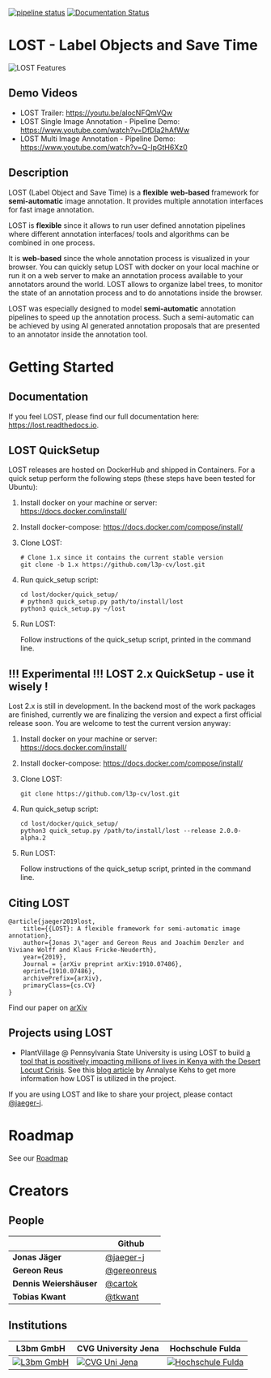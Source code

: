 [![pipeline status](https://gitlab.com/l3p-cv/lost/badges/master/pipeline.svg)](https://gitlab.com/l3p-cv/lost/pipelines)
[![Documentation Status](https://readthedocs.org/projects/lost/badge/?version=latest)](https://lost.readthedocs.io/en/latest/?badge=latest)
# LOST - Label Objects and Save Time
![LOST Features](docs/sphinx/source/images/LOSTFeaturesIn40seconds.gif)
## Demo Videos
* LOST Trailer: https://youtu.be/alocNFQmVQw
* LOST Single Image Annotation - Pipeline Demo: https://www.youtube.com/watch?v=DfDla2hAfWw
* LOST Multi Image Annotation - Pipeline Demo: https://www.youtube.com/watch?v=Q-IpGtH6Xz0

## Description
LOST (Label Object and Save Time) is a **flexible** **web-based** framework
for **semi-automatic** image annotation.
It provides multiple annotation interfaces for fast image annotation.

LOST is **flexible** since it allows to run user defined annotation
pipelines where different
annotation interfaces/ tools and algorithms can be combined in one process.

It is **web-based** since the whole annotation process is visualized in
your browser.
You can quickly setup LOST with docker on your local machine or run it
on a web server to make an annotation process available to your
annotators around the world.
LOST allows to organize label trees, to monitor the state of an
annotation process and to do annotations inside the browser.

LOST was especially designed to model **semi-automatic** annotation
pipelines to speed up the annotation process.
Such a semi-automatic can be achieved by using AI generated annotation
proposals that are presented to an annotator inside the annotation tool.

# Getting Started

## Documentation
If you feel LOST, 
please find our full documentation here: https://lost.readthedocs.io.

## LOST QuickSetup
LOST releases are hosted on DockerHub and shipped in Containers.
For a quick setup perform the following steps (these steps have been 
tested for Ubuntu):

1. Install docker on your machine or server:
    https://docs.docker.com/install/
2. Install docker-compose:
    https://docs.docker.com/compose/install/
3. Clone LOST:
    ```
    # Clone 1.x since it contains the current stable version
    git clone -b 1.x https://github.com/l3p-cv/lost.git
    ```
4. Run quick_setup script:
    ```
    cd lost/docker/quick_setup/
    # python3 quick_setup.py path/to/install/lost
    python3 quick_setup.py ~/lost
    ```
5. Run LOST:

    Follow instructions of the quick_setup script, 
    printed in the command line.

## !!! Experimental !!! LOST 2.x QuickSetup - use it wisely !
Lost 2.x is still in development. 
In the backend most of the work packages are finished, currently we are finalizing the version and expect a first official release soon. 
You are welcome to test the current version anyway:

1. Install docker on your machine or server:
    https://docs.docker.com/install/
2. Install docker-compose:
    https://docs.docker.com/compose/install/
3. Clone LOST:
    ```
    git clone https://github.com/l3p-cv/lost.git
    ```
4. Run quick_setup script:
    ```
    cd lost/docker/quick_setup/
    python3 quick_setup.py /path/to/install/lost --release 2.0.0-alpha.2
    ```
5. Run LOST:

    Follow instructions of the quick_setup script, 
    printed in the command line.

## Citing LOST
```
@article{jaeger2019lost,
    title={{LOST}: A flexible framework for semi-automatic image annotation},
    author={Jonas J\"ager and Gereon Reus and Joachim Denzler and Viviane Wolff and Klaus Fricke-Neuderth},
    year={2019},
    Journal = {arXiv preprint arXiv:1910.07486},
    eprint={1910.07486},
    archivePrefix={arXiv},
    primaryClass={cs.CV}
}
```
Find our paper on [arXiv](https://arxiv.org/abs/1910.07486)

## Projects using LOST
* PlantVillage @ Pennsylvania State University is using LOST to build [a tool that is positively impacting millions of lives in Kenya with the Desert Locust Crisis](https://news.psu.edu/story/609265/2020/02/21/research/penn-state-responds-app-aids-un-efforts-control-africas-locust). See this [blog article](https://plantvillage.psu.edu/blogposts/97-getting-lost-can-be-good) by Annalyse Kehs to get more information how LOST is utilized in the project.

If you are using LOST and like to share your project, please contact [@jaeger-j](https://github.com/jaeger-j).

# Roadmap
See our [Roadmap](https://github.com/l3p-cv/lost/milestone/1)

# Creators
## People
|   | Github | 
|---|--------|
|**Jonas Jäger**| [@jaeger-j](https://github.com/jaeger-j) | 
|**Gereon Reus**| [@gereonreus](https://github.com/gereonreus) | 
|**Dennis Weiershäuser** | [@cartok](https://github.com/cartok) | 
|**Tobias Kwant** | [@tkwant](https://github.com/tkwant) | 


## Institutions
| L3bm GmbH | CVG University Jena | Hochschule Fulda |
|--|--|--|
|[![L3bm GmbH](docs/L_L3BM_RGB_kl.png)](https://l3bm.com/) | [![CVG Uni Jena](docs/cvgjena.png)](https://www.inf-cv.uni-jena.de/) | [![Hochschule Fulda](docs/hsfd.png)](https://www.hs-fulda.de/elektrotechnik-und-informationstechnik/)
